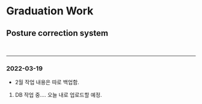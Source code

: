 # Graduation Work

## Posture correction system

<br/>

---

### 2022-03-19
- 2월 작업 내용은 따로 백업함.

1. DB 작업 중.... 오늘 내로 업로드할 예정.
